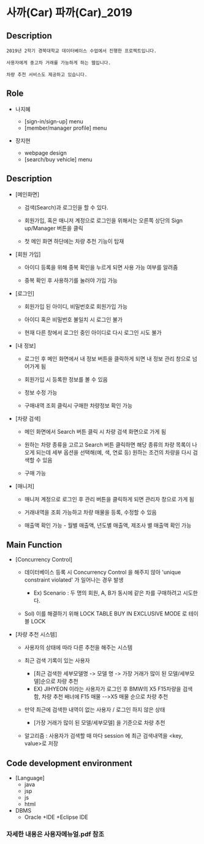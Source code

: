 # 사까(Car) 파까(Car)_2019

## Description
>

    2019년 2학기 경북대학교 데이터베이스 수업에서 진행한 프로젝트입니다.
    
    사용자에게 중고차 거래를 가능하게 하는 웹입니다.
    
    차량 추천 서비스도 제공하고 있습니다.
    
## Role

+ 나지혜
  + [sign-in/sign-up] menu
  + [member/manager profile] menu
  
  
+ 장지현
  + webpage design
  + [search/buy vehicle] menu
  
  
## Description

+ [메인화면]


    + 검색(Search)과 로그인을 할 수 있다.
    
    + 회원가입, 혹은 매니저 계정으로 로그인을 위해서는 오른쪽 상단의 Sign up/Manager 버튼을 클릭
    
    + 첫 메인 화면 하단에는 차량 추천 기능이 탑재
    
+ [회원 가입]

    + 아이디 등록을 위해 중복 확인을 누르게 되면 사용 가능 여부를 알려줌
    
    + 중복 확인 후 사용하기를 눌러야 가입 가능
    
+ [로그인]

    + 회원가입 된 아이디, 비밀번호로 회원가입 가능
    
    + 아이디 혹은 비밀번호 불일치 시 로그인 불가
    
    + 현재 다른 창에서 로그인 중인 아이디로 다시 로그인 시도 불가
    
+ [내 정보]

    + 로그인 후 메인 화면에서 내 정보 버튼을 클릭하게 되면 내 정보 관리 창으로 넘어가게 됨
    
    + 회원가입 시 등록한 정보를 볼 수 있음
    
    + 정보 수정 가능
    
    + 구매내역 조회 클릭시 구매한 차량정보 확인 가능
    

+ [차량 검색]

    + 메인 화면에서 Search 버튼 클릭 시 차량 검색 화면으로 가게 됨
    
    + 원하는 차량 종류을 고르고 Search 버튼 클릭하면 해당 종류의 차량 목록이 나오게 되는데 세부 옵션을 선택해(예, 색, 연료 등) 원하는 조건의 차량을 다시 검색할 수 있음
    
    + 구매 가능
    
+ [매니저]

    + 매니저 계정으로 로그인 후 관리 버튼을 클릭하게 되면 관리자 창으로 가게 됨
    
    + 거래내역을 조회 가능하고 차량 매물을 등록, 수정할 수 있음
    
    + 매출액 확인 가능 - 월별 매출액, 년도별 매출액, 제조사 별 매출액 확인 가능
    

## Main Function
+ [Concurrency Control]

    + 데이터베이스 등록 시 Concurrency Control 을 해주지 않아 'unique constraint violated' 가 일어나는 경우 발생
      + Ex) Scenario : 두 명의 회원, A, B가 동시에 같은 차를 구매하려고 시도한다.
    
    + Sol) 이를 해결하기 위해 LOCK TABLE BUY IN EXCLUSIVE MODE 로 테이블 LOCK
    
+ [차량 추천 시스템]
    + 사용자의 상태에 따라 다른 추천을 해주는 시스템
    
    + 최근 검색 기록이 있는 사용자
      + [최근 검색한 세부모델명 -> 모델 명 -> 가장 거래가 많이 된 모델/세부모델]순으로 차량 추천
      + EX) JIHYEON 이라는 사용자가 로그인 후 BMW의 X5 F15차량을 검색 함, 차량 추천 배너에 F15 매물 -->X5 매물 순으로 차량 추천
    
    + 만약 최근에 검색한 내역이 없는 사용자 / 로그인 하지 않은 상태
      + [가장 거래가 많이 된 모델/세부모델] 을 기준으로 차량 추천
      
    + 알고리즘 : 사용자가 검색할 때 마다 session 에 최근 검색내역을 <key, value>로 저장
    
## Code development environment
+ [Language]
  + java
  + jsp
  + js
  + html
+ DBMS
  + Oracle
+IDE
  +Eclipse IDE
  
  
### 자세한 내용은 사용자메뉴얼.pdf 참조
